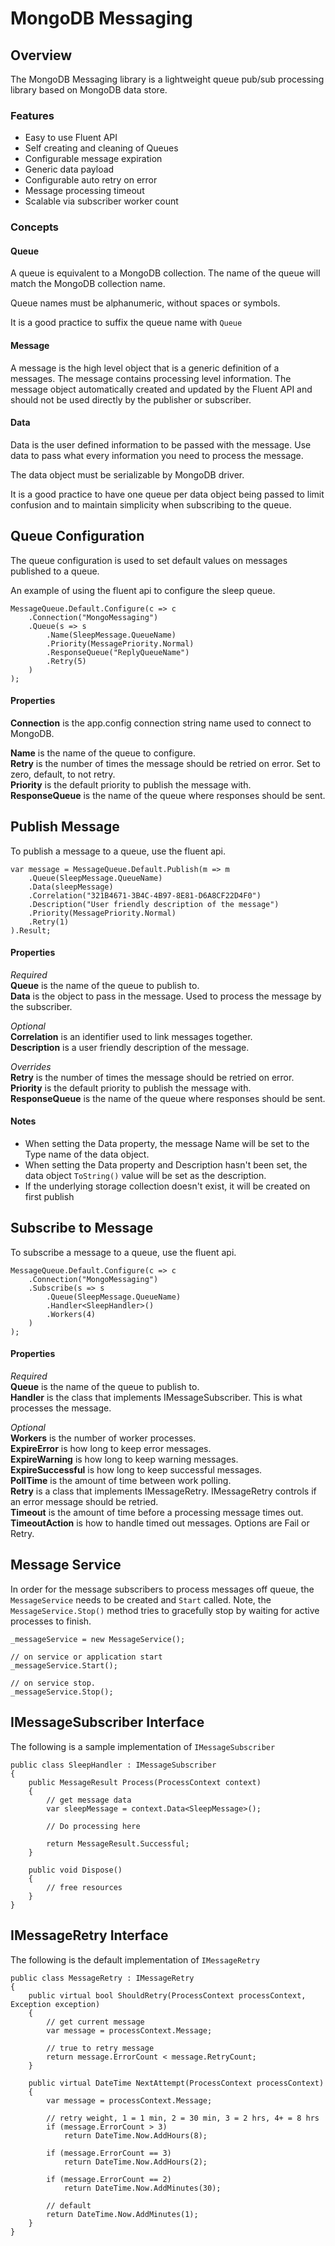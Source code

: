# MongoDB Messaging

## Overview

The MongoDB Messaging library is a lightweight queue pub/sub processing library based on MongoDB data store.

### Features

* Easy to use Fluent API
* Self creating and cleaning of Queues
* Configurable message expiration
* Generic data payload
* Configurable auto retry on error
* Message processing timeout
* Scalable via subscriber worker count

### Concepts

#### Queue

A queue is equivalent to a MongoDB collection.  The name of the queue will match the MongoDB collection name.

Queue names must be alphanumeric, without spaces or symbols.

It is a good practice to suffix the queue name with `Queue`

#### Message

A message is the high level object that is a generic definition of a messages.  The message contains processing level information.  The message object automatically created and updated by the Fluent API and should not be used directly by the publisher or subscriber.

#### Data

Data is the user defined information to be passed with the message.  Use data to pass what every information you need to process the message.

The data object must be serializable by MongoDB driver.

It is a good practice to have one queue per data object being passed to limit confusion and to maintain simplicity when subscribing to the queue. 

## Queue Configuration

The queue configuration is used to set default values on messages published to a queue.

An example of using the fluent api to configure the sleep queue.

	MessageQueue.Default.Configure(c => c
        .Connection("MongoMessaging")
        .Queue(s => s
            .Name(SleepMessage.QueueName)
            .Priority(MessagePriority.Normal)
			.ResponseQueue("ReplyQueueName")
			.Retry(5)            
        )
    );

#### Properties

**Connection** is the app.config connection string name used to connect to MongoDB.   

**Name** is the name of the queue to configure.   
**Retry** is the number of times the message should be retried on error. Set to zero, default, to not retry.   
**Priority** is the default priority to publish the message with.    
**ResponseQueue** is the name of the queue where responses should be sent.    

## Publish Message

To publish a message to a queue, use the fluent api.

	var message = MessageQueue.Default.Publish(m => m
        .Queue(SleepMessage.QueueName)
        .Data(sleepMessage)
        .Correlation("321B4671-3B4C-4B97-8E81-D6A8CF22D4F0")
        .Description("User friendly description of the message")
        .Priority(MessagePriority.Normal)
        .Retry(1)                
    ).Result;

#### Properties

*Required*   
**Queue** is the name of the queue to publish to.   
**Data** is the object to pass in the message.  Used to process the message by the subscriber.   

*Optional*   
**Correlation** is an identifier used to link messages together.   
**Description** is a user friendly description of the message.   

*Overrides*   
**Retry** is the number of times the message should be retried on error.   
**Priority** is the default priority to publish the message with.   
**ResponseQueue** is the name of the queue where responses should be sent.    

#### Notes

* When setting the Data property, the message Name will be set to the Type name of the data object.
* When setting the Data property and Description hasn't been set, the data object `ToString()` value will be set as the description.
* If the underlying storage collection doesn't exist, it will be created on first publish

## Subscribe to Message

To subscribe a message to a queue, use the fluent api.

    MessageQueue.Default.Configure(c => c
        .Connection("MongoMessaging")
        .Subscribe(s => s
            .Queue(SleepMessage.QueueName)
            .Handler<SleepHandler>()
            .Workers(4)
        )
    );

#### Properties

*Required*   
**Queue** is the name of the queue to publish to.   
**Handler** is the class that implements IMessageSubscriber.  This is what processes the message.         

*Optional*   
**Workers** is the number of worker processes.   
**ExpireError** is how long to keep error messages.      
**ExpireWarning** is how long to keep warning messages.   
**ExpireSuccessful** is how long to keep successful messages.   
**PollTime** is the amount of time between work polling.   
**Retry** is a class that implements IMessageRetry.  IMessageRetry controls if an error message should be retried.   
**Timeout** is the amount of time before a processing message times out.   
**TimeoutAction** is how to handle timed out messages. Options are Fail or Retry.   

## Message Service

In order for the message subscribers to process messages off queue, the `MessageService` needs to be created and `Start` called. Note, the `MessageService.Stop()` method tries to gracefully stop by waiting for active processes to finish.

	_messageService = new MessageService();

	// on service or application start
	_messageService.Start();

	// on service stop.  
	_messageService.Stop();


## IMessageSubscriber Interface

The following is a sample implementation of `IMessageSubscriber`

    public class SleepHandler : IMessageSubscriber
    {
        public MessageResult Process(ProcessContext context)
        {
            // get message data
            var sleepMessage = context.Data<SleepMessage>();

            // Do processing here
			
            return MessageResult.Successful;
        }

        public void Dispose()
        {
			// free resources
        }
    }


## IMessageRetry Interface

The following is the default implementation of `IMessageRetry`

    public class MessageRetry : IMessageRetry
    {
        public virtual bool ShouldRetry(ProcessContext processContext, Exception exception)
        {
			// get current message 
            var message = processContext.Message;

			// true to retry message
            return message.ErrorCount < message.RetryCount;
        }

        public virtual DateTime NextAttempt(ProcessContext processContext)
        {
            var message = processContext.Message;

            // retry weight, 1 = 1 min, 2 = 30 min, 3 = 2 hrs, 4+ = 8 hrs
            if (message.ErrorCount > 3)
                return DateTime.Now.AddHours(8);

            if (message.ErrorCount == 3)
                return DateTime.Now.AddHours(2);

            if (message.ErrorCount == 2)
                return DateTime.Now.AddMinutes(30);

            // default
            return DateTime.Now.AddMinutes(1);
        }
    }

